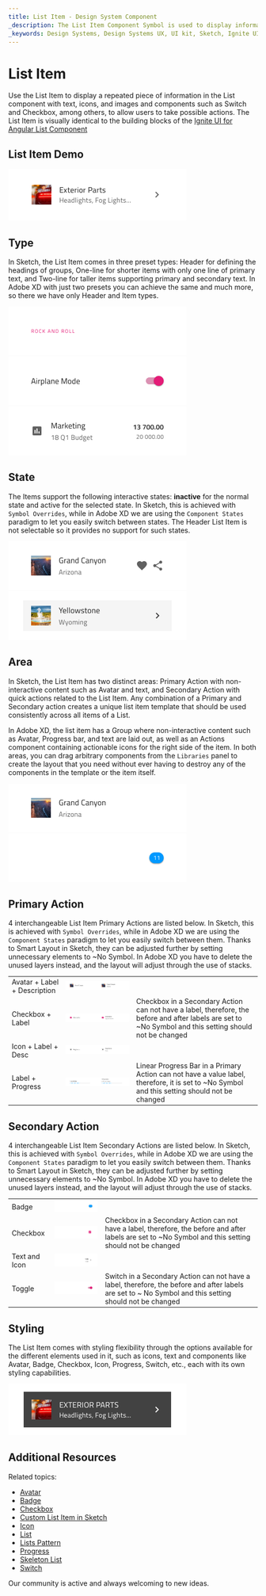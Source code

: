 ```yaml
---
title: List Item - Design System Component
_description: The List Item Component Symbol is used to display information and possible actions to it.
_keywords: Design Systems, Design Systems UX, UI kit, Sketch, Ignite UI for Angular, Sketch to Angular, Sketch to Angular, Angular, Angular Design System, Export code from Sketch, Design Kits for Angular, Sketch HTML, Sketch to HTML, Sketch UI kits
---
```


# List Item

Use the List Item to display a repeated piece of information in the List component with text, icons, and images and components such as Switch and Checkbox, among others, to allow users to take possible actions. The List Item is visually identical to the building blocks of the [Ignite UI for Angular List Component](https://www.infragistics.com/products/ignite-ui-angular/angular/components/list.html)

## List Item Demo

<img class="responsive-img" src="../images/list_item_demo.png" srcset="../images/list_item_demo@2x.png 2x" />

## Type

In Sketch, the List Item comes in three preset types: Header for defining the headings of groups, One-line for shorter items with only one line of primary text, and Two-line for taller items supporting primary and secondary text. In Adobe XD with just two presets you can achieve the same and much more, so there we have only Header and Item types.

<img class="responsive-img" src="../images/list_item_header.png" srcset="../images/list_item_header@2x.png 2x" />
<img class="responsive-img" src="../images/list_item_one-line.png" srcset="../images/list_item_one-line@2x.png 2x" />
<img class="responsive-img" src="../images/list_item_two-line.png" srcset="../images/list_item_two-line@2x.png 2x" />

## State

The Items support the following interactive states: **inactive** for the normal state and active for the selected state. In Sketch, this is achieved with `Symbol Overrides`, while in Adobe XD we are using the `Component States` paradigm to let you easily switch between states. The Header List Item is not selectable so it provides no support for such states.

<img class="responsive-img" src="../images/list_item_inactive.png" srcset="../images/list_item_inactive@2x.png 2x" />
<img class="responsive-img" src="../images/list_item_active.png" srcset="../images/list_item_active@2x.png 2x" />

## Area

In Sketch, the List Item has two distinct areas: Primary Action with non-interactive content such as Avatar and text, and Secondary Action with quick actions related to the List Item. Any combination of a Primary and Secondary action creates a unique list item template that should be used consistently across all items of a List.

In Adobe XD, the list item has a Group where non-interactive content such as Avatar, Progress bar, and text are laid out, as well as an Actions component containing actionable icons for the right side of the item. In both areas, you can drag arbitrary components from the `Libraries` panel to create the layout that you need without ever having to destroy any of the components in the template or the item itself.

<img class="responsive-img" src="../images/list_item_primary.png" srcset="../images/list_item_primary@2x.png 2x" />
<img class="responsive-img" src="../images/list_item_secondary.png" srcset="../images/list_item_secondary@2x.png 2x" />

## Primary Action

4 interchangeable List Item Primary Actions are listed below. In Sketch, this is achieved with `Symbol Overrides`, while in Adobe XD we are using the `Component States` paradigm to let you easily switch between them. Thanks to Smart Layout in Sketch, they can be adjusted further by setting unnecessary elements to ~No Symbol. In Adobe XD you have to delete the unused layers instead, and the layout will adjust through the use of stacks.

|                              |                                                                                                  |                                                                                                                                            |
| ---------------------------- | ------------------------------------------------------------------------------------------------ | ------------------------------------------------------------------------------------------------------------------------------------------ |
| Avatar + Label + Description | <img class="responsive-img" src="../images/list_item_primary1.png" srcset="../images/list_item_primary1@2x.png 2x" />     |                                                                                                                                            |
| Checkbox + Label               | <img class="responsive-img" src="../images/list_item_primary2.png" srcset="../images/list_item_primary2@2x.png 2x" />   |  Checkbox in a Secondary Action can not have a label, therefore, the before and after labels are set to ~No Symbol and this setting should not be changed |
| Icon + Label + Desc | <img class="responsive-img" src="../images/list_item_primary3.png" srcset="../images/list_item_primary3@2x.png 2x" />   |                                                                                                                                            |
| Label + Progress          | <img class="responsive-img" src="../images/list_item_primary4.png" srcset="../images/list_item_primary4@2x.png 2x" />   | Linear Progress Bar in a Primary Action can not have a value label, therefore, it is set to ~No Symbol and this setting should not be changed |                                                                                                                                            |

## Secondary Action

4 interchangeable List Item Secondary Actions are listed below. In Sketch, this is achieved with `Symbol Overrides`, while in Adobe XD we are using the `Component States` paradigm to let you easily switch between them. Thanks to Smart Layout in Sketch, they can be adjusted further by setting unnecessary elements to ~No Symbol. In Adobe XD you have to delete the unused layers instead, and the layout will adjust through the use of stacks.

|                  |                                                                                                    |                                                                                                                                       |
| ---------------- | -------------------------------------------------------------------------------------------------- | ------------------------------------------------------------------------------------------------------------------------------------- |
| Badge            | <img class="responsive-img" src="../images/list_item_secondary.png" srcset="../images/list_item_secondary@2x.png 2x" />   |                                                                                                                                       |
| Checkbox         | <img class="responsive-img" src="../images/list_item_secondary2.png" srcset="../images/list_item_secondary2@2x.png 2x" /> | Checkbox in a Secondary Action can not have a label, therefore, the before and after labels are set to ~No Symbol and this setting should not be changed |
| Text and Icon            | <img class="responsive-img" src="../images/list_item_secondary3.png" srcset="../images/list_item_secondary3@2x.png 2x" /> |                                                                                                                                       |
| Toggle             | <img class="responsive-img" src="../images/list_item_secondary4.png" srcset="../images/list_item_secondary4@2x.png 2x" /> | Switch in a Secondary Action can not have a label, therefore, the before and after labels are set to ~ No Symbol and this setting should not be changed                                                                                                                 |

## Styling

The List Item comes with styling flexibility through the options available for the different elements used in it, such as icons, text and components like Avatar, Badge, Checkbox, Icon, Progress, Switch, etc., each with its own styling capabilities.

<img class="responsive-img" src="../images/list_item_styling.png" srcset="../images/list_item_styling@2x.png 2x" />

## Additional Resources

Related topics:

- [Avatar](avatar.md)
- [Badge](badge.md)
- [Checkbox](checkbox.md)
- [Custom List Item in Sketch](list-custom.md)
- [Icon](icon.md)
- [List](list.md)
- [Lists Pattern](../patterns/lists.md)
- [Progress](progress.md)
- [Skeleton List](list-skeleton.md)
- [Switch](switch.md)
  <div class="divider--half"></div>

Our community is active and always welcoming to new ideas.
